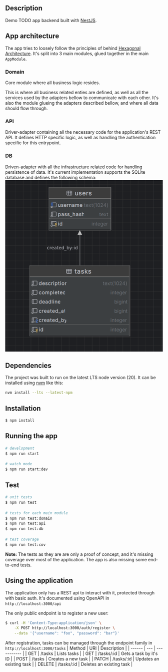 ## Description

Demo TODO app backend built with [NestJS](https://nestjs.com/).

## App architecture

The app tries to loosely follow the principles of behind [Hexagonal Architecture](https://en.wikipedia.org/wiki/Hexagonal_architecture_(software)).
It's split into 3 main modules, glued together in the main `AppModule`.

### Domain
Core module where all business logic resides.

This is where all business related enties are defined, as well as all the services used by the adapters bellow to communicate with each other.
It's also the module glueing the adapters described bellow, and where all data should flow through.

### API
Driver-adapter containing all the necessary code for the application's REST API.
It defines HTTP specific logic, as well as handling the authentication specific for this entrypoint.

### DB
Driven-adapter with all the infrastructure related code for handling persistence of data.
It's current implementation supports the SQLite database and defines the following schema:
![database_schema](./database_schema.png)

## Dependencies

The project was built to run on the latest LTS node version (20).
It can be installed using [nvm](https://github.com/nvm-sh/nvm) like this:
```bash
nvm install --lts --latest-npm
```

## Installation

```bash
$ npm install
```

## Running the app

```bash
# development
$ npm run start

# watch mode
$ npm run start:dev
```

## Test

```bash
# unit tests
$ npm run test

# tests for each main module
$ npm run test:domain
$ npm run test:api
$ npm run test:db

# test coverage
$ npm run test:cov
```

**Note:** The tests as they are are only a proof of concept, and it's missing coverage over most of the application.
The app is also missing some end-to-end tests.

## Using the application

The application only has a REST api to interact with it, protected through with basic auth.
It's documented using OpenAPI in `http://localhost:3000/api`

The only public endpoint is to register a new user:
```bash
$ curl -H 'Content-Type:application/json' \
    -X POST http://localhost:3000/auth/register \
    --data '{"username": "foo", "password": "bar"}'
```

After registration, tasks can be managed through the endpoint family in `http://localhost:3000/tasks`
| Method | URI        | Description              |
| ------ | ---        | -----------              |
| GET    | /tasks     | Lists tasks              |
| GET    | /tasks/:id | Gets a task by it's ID   |
| POST   | /tasks     | Creates a new task       |
| PATCH  | /tasks/:id | Updates an existing task |
| DELETE | /tasks/:id | Deletes an existing task |
